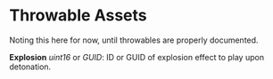 Throwable Assets
================

Noting this here for now, until throwables are properly documented.

**Explosion** *uint16* or *GUID*: ID or GUID of explosion effect to play upon detonation.
